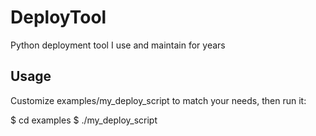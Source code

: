 DeployTool
==========

Python deployment tool I use and maintain for years

Usage
-----

Customize examples/my_deploy_script to match your needs, then run it:

$ cd examples
$ ./my_deploy_script

